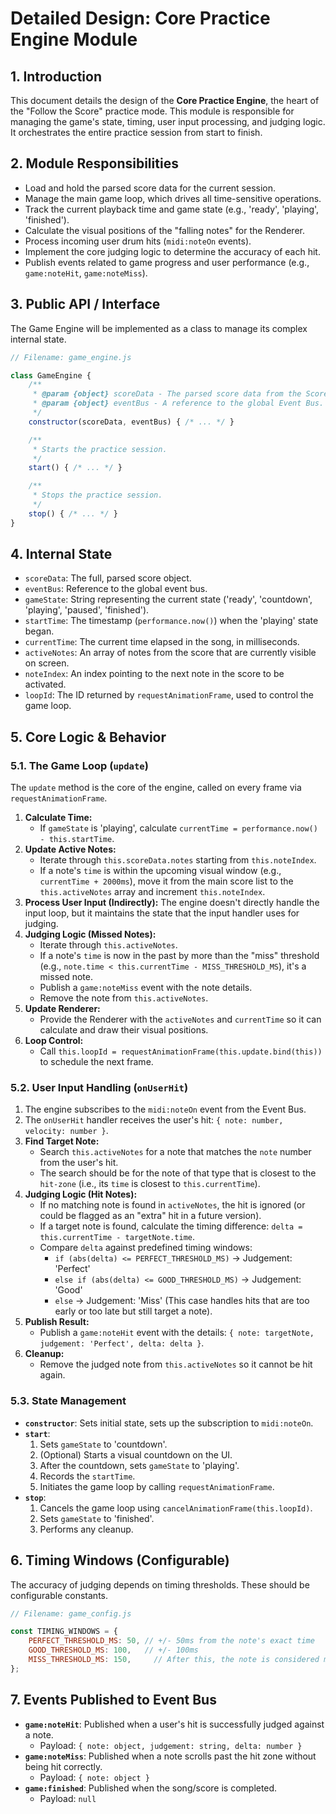 # Detailed Design: Core Practice Engine Module

## 1. Introduction

This document details the design of the **Core Practice Engine**, the heart of the "Follow the Score" practice mode. This module is responsible for managing the game's state, timing, user input processing, and judging logic. It orchestrates the entire practice session from start to finish.

## 2. Module Responsibilities

*   Load and hold the parsed score data for the current session.
*   Manage the main game loop, which drives all time-sensitive operations.
*   Track the current playback time and game state (e.g., 'ready', 'playing', 'finished').
*   Calculate the visual positions of the "falling notes" for the Renderer.
*   Process incoming user drum hits (`midi:noteOn` events).
*   Implement the core judging logic to determine the accuracy of each hit.
*   Publish events related to game progress and user performance (e.g., `game:noteHit`, `game:noteMiss`).

## 3. Public API / Interface

The Game Engine will be implemented as a class to manage its complex internal state.

```javascript
// Filename: game_engine.js

class GameEngine {
    /**
     * @param {object} scoreData - The parsed score data from the Score Loader.
     * @param {object} eventBus - A reference to the global Event Bus.
     */
    constructor(scoreData, eventBus) { /* ... */ }

    /**
     * Starts the practice session.
     */
    start() { /* ... */ }

    /**
     * Stops the practice session.
     */
    stop() { /* ... */ }
}
```

## 4. Internal State

*   `scoreData`: The full, parsed score object.
*   `eventBus`: Reference to the global event bus.
*   `gameState`: String representing the current state ('ready', 'countdown', 'playing', 'paused', 'finished').
*   `startTime`: The timestamp (`performance.now()`) when the 'playing' state began.
*   `currentTime`: The current time elapsed in the song, in milliseconds.
*   `activeNotes`: An array of notes from the score that are currently visible on screen.
*   `noteIndex`: An index pointing to the next note in the score to be activated.
*   `loopId`: The ID returned by `requestAnimationFrame`, used to control the game loop.

## 5. Core Logic & Behavior

### 5.1. The Game Loop (`update`)
The `update` method is the core of the engine, called on every frame via `requestAnimationFrame`.
1.  **Calculate Time:**
    *   If `gameState` is 'playing', calculate `currentTime = performance.now() - this.startTime`.
2.  **Update Active Notes:**
    *   Iterate through `this.scoreData.notes` starting from `this.noteIndex`.
    *   If a note's `time` is within the upcoming visual window (e.g., `currentTime + 2000ms`), move it from the main score list to the `this.activeNotes` array and increment `this.noteIndex`.
3.  **Process User Input (Indirectly):** The engine doesn't directly handle the input loop, but it maintains the state that the input handler uses for judging.
4.  **Judging Logic (Missed Notes):**
    *   Iterate through `this.activeNotes`.
    *   If a note's `time` is now in the past by more than the "miss" threshold (e.g., `note.time < this.currentTime - MISS_THRESHOLD_MS`), it's a missed note.
    *   Publish a `game:noteMiss` event with the note details.
    *   Remove the note from `this.activeNotes`.
5.  **Update Renderer:**
    *   Provide the Renderer with the `activeNotes` and `currentTime` so it can calculate and draw their visual positions.
6.  **Loop Control:**
    *   Call `this.loopId = requestAnimationFrame(this.update.bind(this))` to schedule the next frame.

### 5.2. User Input Handling (`onUserHit`)
1.  The engine subscribes to the `midi:noteOn` event from the Event Bus.
2.  The `onUserHit` handler receives the user's hit: `{ note: number, velocity: number }`.
3.  **Find Target Note:**
    *   Search `this.activeNotes` for a note that matches the `note` number from the user's hit.
    *   The search should be for the note of that type that is closest to the `hit-zone` (i.e., its `time` is closest to `this.currentTime`).
4.  **Judging Logic (Hit Notes):**
    *   If no matching note is found in `activeNotes`, the hit is ignored (or could be flagged as an "extra" hit in a future version).
    *   If a target note is found, calculate the timing difference: `delta = this.currentTime - targetNote.time`.
    *   Compare `delta` against predefined timing windows:
        *   `if (abs(delta) <= PERFECT_THRESHOLD_MS)` -> Judgement: 'Perfect'
        *   `else if (abs(delta) <= GOOD_THRESHOLD_MS)` -> Judgement: 'Good'
        *   `else` -> Judgement: 'Miss' (This case handles hits that are too early or too late but still target a note).
5.  **Publish Result:**
    *   Publish a `game:noteHit` event with the details: `{ note: targetNote, judgement: 'Perfect', delta: delta }`.
6.  **Cleanup:**
    *   Remove the judged note from `this.activeNotes` so it cannot be hit again.

### 5.3. State Management
*   **`constructor`**: Sets initial state, sets up the subscription to `midi:noteOn`.
*   **`start`**:
    1.  Sets `gameState` to 'countdown'.
    2.  (Optional) Starts a visual countdown on the UI.
    3.  After the countdown, sets `gameState` to 'playing'.
    4.  Records the `startTime`.
    5.  Initiates the game loop by calling `requestAnimationFrame`.
*   **`stop`**:
    1.  Cancels the game loop using `cancelAnimationFrame(this.loopId)`.
    2.  Sets `gameState` to 'finished'.
    3.  Performs any cleanup.

## 6. Timing Windows (Configurable)

The accuracy of judging depends on timing thresholds. These should be configurable constants.

```javascript
// Filename: game_config.js

const TIMING_WINDOWS = {
    PERFECT_THRESHOLD_MS: 50, // +/- 50ms from the note's exact time
    GOOD_THRESHOLD_MS: 100,   // +/- 100ms
    MISS_THRESHOLD_MS: 150,     // After this, the note is considered missed
};
```

## 7. Events Published to Event Bus

*   **`game:noteHit`**: Published when a user's hit is successfully judged against a note.
    *   Payload: `{ note: object, judgement: string, delta: number }`
*   **`game:noteMiss`**: Published when a note scrolls past the hit zone without being hit correctly.
    *   Payload: `{ note: object }`
*   **`game:finished`**: Published when the song/score is completed.
    *   Payload: `null`
